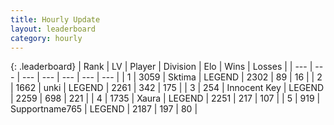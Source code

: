 ```yaml
---
title: Hourly Update
layout: leaderboard
category: hourly
---
```


{: .leaderboard}
| Rank | LV | Player | Division | Elo | Wins | Losses |
| --- | --- | --- | --- | --- | --- | --- |
| <span data-change="0">1</span> | 3059 | <span title="ID: 353063">Sktima</span> | LEGEND | <span data-change="0">2302</span> | <span data-change="0">89</span> | <span data-change="0">16</span> |
| <span data-change="0">2</span> | 1662 | <span title="ID: 692745">unki</span> | LEGEND | <span data-change="0">2261</span> | <span data-change="0">342</span> | <span data-change="0">175</span> |
| <span data-change="0">3</span> | 254 | <span title="ID: 773025">Innocent Key</span> | LEGEND | <span data-change="2">2259</span> | <span data-change="1">698</span> | <span data-change="0">221</span> |
| <span data-change="0">4</span> | 1735 | <span title="ID: 200908">Xaura</span> | LEGEND | <span data-change="0">2251</span> | <span data-change="0">217</span> | <span data-change="0">107</span> |
| <span data-change="0">5</span> | 919 | <span title="ID: 188640">Supportname765</span> | LEGEND | <span data-change="0">2187</span> | <span data-change="0">197</span> | <span data-change="0">80</span> |